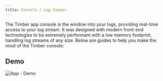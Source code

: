 ```yaml
---
title: Console / Log Viewer
---
```

The Timber app console is the window into your logs, providing real-time access to your log stream. It was designed with modern front-end technologies to be extremely performant with a low memory footprint, handling log streams of any size. Below are guides to help you make the most of the Timber console:

## Demo

![App - Demo](//images.contentful.com/h6vh38q7qvzk/4tgpCFPD5YkQE680QiS8Yu/8ffb62a2f8fbfcce985c24fe79e2f3d1/Screen_Recording_2017-08-12_at_06.59_PM.gif)
